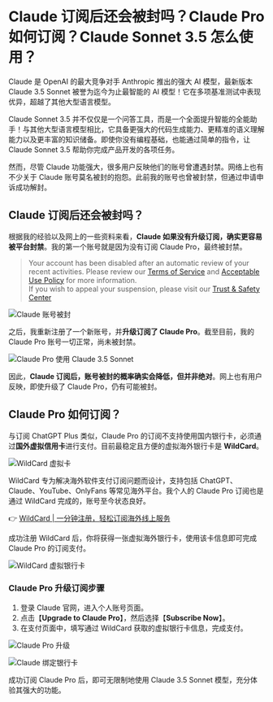 # Claude 订阅后还会被封吗？Claude Pro 如何订阅？Claude Sonnet 3.5 怎么使用？

Claude 是 OpenAI 的最大竞争对手 Anthropic 推出的强大 AI 模型，最新版本 Claude 3.5 Sonnet 被誉为迄今为止最智能的 AI 模型！它在多项基准测试中表现优异，超越了其他大型语言模型。

Claude Sonnet 3.5 并不仅仅是一个问答工具，而是一个全面提升智能的全能助手！与其他大型语言模型相比，它具备更强大的代码生成能力、更精准的语义理解能力以及更丰富的知识储备。即使你没有编程基础，也能通过简单的指令，让 Claude Sonnet 3.5 帮助你完成产品开发的各项任务。

然而，尽管 Claude 功能强大，很多用户反映他们的账号曾遭遇封禁。网络上也有不少关于 Claude 账号莫名被封的抱怨。此前我的账号也曾被封禁，但通过申请申诉成功解封。

## Claude 订阅后还会被封吗？

根据我的经验以及网上的一些资料来看，**Claude 如果没有升级订阅，确实更容易被平台封禁**。我的第一个账号就是因为没有订阅 Claude Pro，最终被封禁。

> Your account has been disabled after an automatic review of your recent activities. Please review our [Terms of Service](https://www.anthropic.com/legal/consumer-terms) and [Acceptable Use Policy](https://claude.ai/legal/aup) for more information.  
> If you wish to appeal your suspension, please visit our [Trust & Safety Center](https://support.anthropic.com/en/collections/4078535-trust-safety)

![Claude 账号被封](https://bbtdd.com/img/474352809377286.webp)

之后，我重新注册了一个新账号，并**升级订阅了 Claude Pro**。截至目前，我的 Claude Pro 账号一切正常，尚未被封禁。

![Claude Pro 使用 Claude 3.5 Sonnet](https://bbtdd.com/img/752854388.webp)

因此，**Claude 订阅后，账号被封的概率确实会降低，但并非绝对**。网上也有用户反映，即使升级了 Claude Pro，仍有可能被封。

## Claude Pro 如何订阅？

与订阅 ChatGPT Plus 类似，Claude Pro 的订阅不支持使用国内银行卡，必须通过**国外虚拟信用卡**进行支付。目前最稳定且方便的虚拟海外银行卡是 **WildCard**。

![WildCard 虚拟卡](https://bbtdd.com/img/35081610986.webp)

WildCard 专为解决海外软件支付订阅问题而设计，支持包括 ChatGPT、Claude、YouTube、OnlyFans 等常见海外平台。我个人的 Claude Pro 订阅也是通过 WildCard 完成的，账号至今状态良好。

👉 [WildCard | 一分钟注册，轻松订阅海外线上服务](https://bbtdd.com/WildCard)

成功注册 WildCard 后，你将获得一张虚拟海外银行卡，使用该卡信息即可完成 Claude Pro 的订阅支付。

![WildCard 虚拟银行卡](https://bbtdd.com/img/5336846417040.webp)

### Claude Pro 升级订阅步骤

1. 登录 Claude 官网，进入个人账号页面。
2. 点击【**Upgrade to Claude Pro**】，然后选择【**Subscribe Now**】。
3. 在支付页面中，填写通过 WildCard 获取的虚拟银行卡信息，完成支付。

![Claude Pro 升级](https://bbtdd.com/img/266609982884.webp)

![Claude 绑定银行卡](https://bbtdd.com/img/174233077.webp)

成功订阅 Claude Pro 后，即可无限制地使用 Claude 3.5 Sonnet 模型，充分体验其强大的功能。